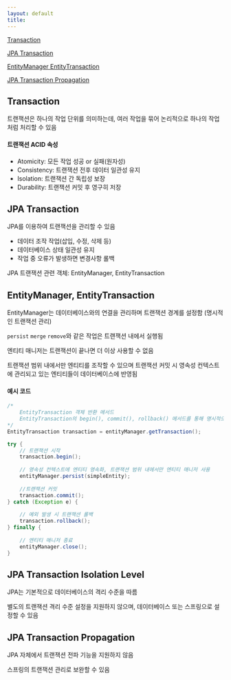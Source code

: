 ```yaml
---
layout: default
title:
---
```


[Transaction](#transaction)

[JPA Transaction](#jpa-transaction)

[EntityManager EntityTransaction](#entitymanager-entitytransaction)

[JPA Transaction Propagation](#jpa-transaction-propagation)

## Transaction

트랜잭션은 하나의 작업 단위를 의미하는데, 여러 작업을 묶어 논리적으로 하나의 작업처럼 처리할 수 있음

#### 트랜잭션 ACID 속성
- Atomicity: 모든 작업 성공 or 실패(원자성)
- Consistency: 트랜잭션 전후 데이터 일관성 유지
- Isolation: 트랜잭션 간 독립성 보장
- Durability: 트랜잭션 커밋 후 영구히 저장

## JPA Transaction

JPA를 이용하여 트랜잭션을 관리할 수 있음
- 데이터 조작 작업(삽입, 수정, 삭제 등)
- 데이터베이스 상태 일관성 유지
- 작업 중 오류가 발생하면 변경사항 롤백

JPA 트랜잭션 관련 객체: EntityManager, EntityTransaction

## EntityManager, EntityTransaction

EntityManager는 데이터베이스와의 연결을 관리하며 트랜잭션 경계를 설정함 (명시적인 트랜잭션 관리)

`persist` `merge` `remove`와 같은 작업은 트랜잭션 내에서 실행됨

엔티티 매니저는 트랜잭션이 끝나면 더 이상 사용할 수 없음

트랜잭션 범위 내에서만 엔티티를 조작할 수 있으며 트랜잭션 커밋 시 영속성 컨텍스트에 관리되고 있는 엔티티들이 데이터베이스에 반영됨

#### 예시 코드

```java
/*
    EntityTransaction 객체 반환 메서드
    EntityTransaction의 begin(), commit(), rollback() 메서드를 통해 명시적으로 트랜잭션을 관리함
*/
EntityTransaction transaction = entityManager.getTransaction();

try {
    // 트랜잭션 시작
    transaction.begin();
    
    // 영속성 컨텍스트에 엔티티 영속화, 트랜잭션 범위 내에서만 엔티티 매니저 사용
    entityManager.persist(simpleEntity);
    
    //트랜잭션 커밋
    transaction.commit();
} catch (Exception e) {
    
    // 예외 발생 시 트랜잭션 롤백
    transaction.rollback();
} finally {
    
    // 엔티티 매니저 종료
    entityManager.close();
}
```

## JPA Transaction Isolation Level

JPA는 기본적으로 데이터베이스의 격리 수준을 따름

별도의 트랜잭션 격리 수준 설정을 지원하지 않으며, 데이터베이스 또는 스프링으로 설정할 수 있음

## JPA Transaction Propagation

JPA 자체에서 트랜잭션 전파 기능을 지원하지 않음

스프링의 트랜잭션 관리로 보완할 수 있음